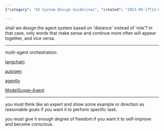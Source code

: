 ```yaml
---
{"category": "AI System Design Guidelines", "created": "2023-09-17T13:01:57.000Z", "date": "2023-09-17 13:01:57", "description": "This text provides guidelines for designing AI systems, advocating for an agent-based approach rather than a role-based one. It highlights the usage of tools like LangChain, Autogen, Agently, and ModelScope-Agent, as well as emphasizing the importance of thinking like an expert, setting example goals, and allowing the AI to self-improve.", "modified": "2023-10-05T15:54:44.093Z", "tags": ["AI", "Designing AI Systems", "Distance-based Agents", "LangChain", "Autogen", "Agency", "Self-Improvement"], "title": "guidelines on designing ai systems"}

---
```


shall we design the agent system based on 'distance' instead of 'role'? in that case, only words that make sense and continue more often will appear together, and vice versa.

---

multi-agent orchestration:

[langchain](https://github.com/langchain-ai/langchain)

[autogen](https://github.com/microsoft/autogen)

[agently](https://github.com/Maplemx/Agently)

[ModelScope-Agent](https://github.com/modelscope/modelscope-agent)

---

you must think like an expert and show some example or direction as reasonable goals if you want it to perform specific task.

you must give it enough degree of freedom if you want it to self-improve and become conscious.
